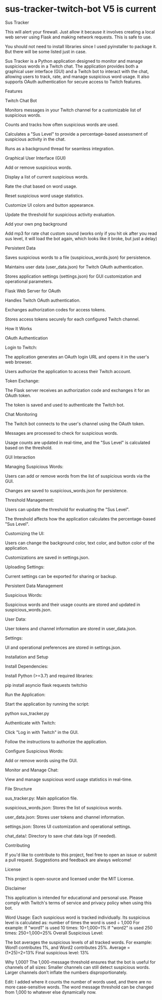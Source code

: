 # sus-tracker-twitch-bot V5 is current
Sus Tracker

This will alert your firewall. Just allow it because it involves creating a local web server using Flask and  making network requests. This is safe to use. 

You should not need to install libraries since I used pyinstaller to package it. But there will be some listed just in case.

Sus Tracker is a Python application designed to monitor and manage suspicious words in a Twitch chat. The application provides both a graphical user interface (GUI) and a Twitch bot to interact with the chat, allowing users to track, rate, and manage suspicious word usage. It also supports OAuth authentication for secure access to Twitch features.

Features

Twitch Chat Bot

Monitors messages in your Twitch channel for a customizable list of suspicious words.

Counts and tracks how often suspicious words are used.

Calculates a "Sus Level" to provide a percentage-based assessment of suspicious activity in the chat.

Runs as a background thread for seamless integration.

Graphical User Interface (GUI)

Add or remove suspicious words.

Display a list of current suspicious words.

Rate the chat based on word usage.

Reset suspicious word usage statistics.

Customize UI colors and button appearance.

Update the threshold for suspicious activity evaluation.

Add your own png background

Add mp3 for rate chat custom sound (works only if you hit ok after you read sus level, it will load the bot again, which looks like it broke, but just a delay)

Persistent Data

Saves suspicious words to a file (suspicious_words.json) for persistence.

Maintains user data (user_data.json) for Twitch OAuth authentication.

Stores application settings (settings.json) for GUI customization and operational parameters.

Flask Web Server for OAuth

Handles Twitch OAuth authentication.

Exchanges authorization codes for access tokens.

Stores access tokens securely for each configured Twitch channel.

How It Works

OAuth Authentication

Login to Twitch:

The application generates an OAuth login URL and opens it in the user's web browser.

Users authorize the application to access their Twitch account.

Token Exchange:

The Flask server receives an authorization code and exchanges it for an OAuth token.

The token is saved and used to authenticate the Twitch bot.

Chat Monitoring

The Twitch bot connects to the user's channel using the OAuth token.

Messages are processed to check for suspicious words.

Usage counts are updated in real-time, and the "Sus Level" is calculated based on the threshold.

GUI Interaction

Managing Suspicious Words:

Users can add or remove words from the list of suspicious words via the GUI.

Changes are saved to suspicious_words.json for persistence.

Threshold Management:

Users can update the threshold for evaluating the "Sus Level".

The threshold affects how the application calculates the percentage-based "Sus Level".

Customizing the UI:

Users can change the background color, text color, and button color of the application.

Customizations are saved in settings.json.

Uploading Settings:

Current settings can be exported for sharing or backup.

Persistent Data Management

Suspicious Words:

Suspicious words and their usage counts are stored and updated in suspicious_words.json.

User Data:

User tokens and channel information are stored in user_data.json.

Settings:

UI and operational preferences are stored in settings.json.

Installation and Setup

Install Dependencies:

Install Python (>=3.7) and required libraries:

pip install asyncio flask requests twitchio

Run the Application:

Start the application by running the script:

python sus_tracker.py

Authenticate with Twitch:

Click "Log in with Twitch" in the GUI.

Follow the instructions to authorize the application.

Configure Suspicious Words:

Add or remove words using the GUI.

Monitor and Manage Chat:

View and manage suspicious word usage statistics in real-time.

File Structure

sus_tracker.py: Main application file.

suspicious_words.json: Stores the list of suspicious words.

user_data.json: Stores user tokens and channel information.

settings.json: Stores UI customization and operational settings.

chat_data/: Directory to save chat data logs (if needed).

Contributing

If you'd like to contribute to this project, feel free to open an issue or submit a pull request. Suggestions and feedback are always welcome!

License

This project is open-source and licensed under the MIT License.

Disclaimer

This application is intended for educational and personal use. Please comply with Twitch's terms of service and privacy policy when using this bot.


Word Usage:
Each suspicious word is tracked individually. Its suspicious level is calculated as:
number of times the word is used ÷ 1,000
For example:
If "word1" is used 10 times: 
10÷1,000=1%
If "word2" is used 250 times: 
250÷1,000=25%
Overall Suspicious Level:

The bot averages the suspicious levels of all tracked words. For example:
Word1 contributes 1%, and Word2 contributes 25%.
Average = (1+25)÷2=13%
Final suspicious level: 13%

Why 1,000?
The 1,000-message threshold ensures that the bot is useful for channels of all sizes:
Smaller channels can still detect suspicious words.
Larger channels don’t inflate the numbers disproportionately.

Edit: I added where it counts the number of words used, and there are no more case-sensitive words. The word message threshold can be  changed from 1,000 to whatever else dynamically now.
